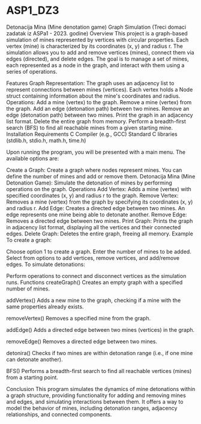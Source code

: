 # ASP1_DZ3
Detonacija Mina (Mine denotation game) Graph Simulation
(Treci domaci zadatak iz ASPa1 - 2023. godine)
Overview
This project is a graph-based simulation of mines represented by vertices with circular properties. Each vertex (mine) is characterized by its coordinates (x, y) and radius r. The simulation allows you to add and remove vertices (mines), connect them via edges (directed), and delete edges. The goal is to manage a set of mines, each represented as a node in the graph, and interact with them using a series of operations.

Features
Graph Representation: The graph uses an adjacency list to represent connections between mines (vertices). Each vertex holds a Node struct containing information about the mine's coordinates and radius.
Operations:
Add a mine (vertex) to the graph.
Remove a mine (vertex) from the graph.
Add an edge (detonation path) between two mines.
Remove an edge (detonation path) between two mines.
Print the graph in an adjacency list format.
Delete the entire graph from memory.
Perform a breadth-first search (BFS) to find all reachable mines from a given starting mine.
Installation
Requirements
C Compiler (e.g., GCC)
Standard C libraries (stdlib.h, stdio.h, math.h, time.h)

Upon running the program, you will be presented with a main menu. The available options are:

Create a Graph: Create a graph where nodes represent mines. You can define the number of mines and add or remove them.
Detonacija Mina (Mine Detonation Game): Simulate the detonation of mines by performing operations on the graph.
Operations
Add Vertex: Adds a mine (vertex) with specified coordinates (x, y) and radius r to the graph.
Remove Vertex: Removes a mine (vertex) from the graph by specifying its coordinates (x, y) and radius r.
Add Edge: Creates a directed edge between two mines. An edge represents one mine being able to detonate another.
Remove Edge: Removes a directed edge between two mines.
Print Graph: Prints the graph in adjacency list format, displaying all the vertices and their connected edges.
Delete Graph: Deletes the entire graph, freeing all memory.
Example
To create a graph:

Choose option 1 to create a graph.
Enter the number of mines to be added.
Select from options to add vertices, remove vertices, and add/remove edges.
To simulate detonations:

Perform operations to connect and disconnect vertices as the simulation runs.
Functions
createGraph()
Creates an empty graph with a specified number of mines.

addVertex()
Adds a new mine to the graph, checking if a mine with the same properties already exists.

removeVertex()
Removes a specified mine from the graph.

addEdge()
Adds a directed edge between two mines (vertices) in the graph.

removeEdge()
Removes a directed edge between two mines.

detonira()
Checks if two mines are within detonation range (i.e., if one mine can detonate another).

BFS()
Performs a breadth-first search to find all reachable vertices (mines) from a starting point.

Conclusion
This program simulates the dynamics of mine detonations within a graph structure, providing functionality for adding and removing mines and edges, and simulating interactions between them. It offers a way to model the behavior of mines, including detonation ranges, adjacency relationships, and connected components.
